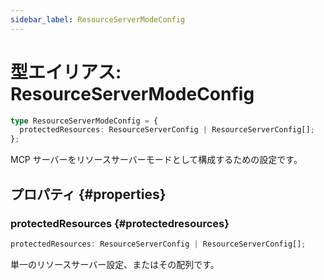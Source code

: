 ```yaml
---
sidebar_label: ResourceServerModeConfig
---
```


# 型エイリアス: ResourceServerModeConfig

```ts
type ResourceServerModeConfig = {
  protectedResources: ResourceServerConfig | ResourceServerConfig[];
};
```

MCP サーバーをリソースサーバーモードとして構成するための設定です。

## プロパティ {#properties}

### protectedResources {#protectedresources}

```ts
protectedResources: ResourceServerConfig | ResourceServerConfig[];
```

単一のリソースサーバー設定、またはその配列です。
